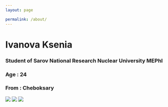 ```yaml
---
layout: page

permalink: /about/
---
```


# Ivanova Ksenia
### Student of Sarov National Research Nuclear University MEPhI  
### Age : 24
### From : Cheboksary

[![](http://raidho.by/wp-content/uploads/2017/04/vk.png)](https://ссылка)   [![](https://im0-tub-ru.yandex.net/i?id=2568d09feffe96a8efe80608f35e17d9&n=13)](https://travis-ci.org/joemccann/dillinger)   [![](http://rubukkit.org/data/avatars/m/94/94042.jpg?1538728078)](https://github.com/Ivvlksenia/Ivvlksenia.github.io)
